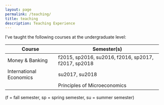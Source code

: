 ```yaml
---
layout: page
permalink: /teaching/
title: teaching
description: Teaching Experience
---
```


I've taught the following courses at the undergraduate level:

| Course                        | Semester(s)                                         |
|-------------------------------|-----------------------------------------------------|
| Money & Banking               | f2015, sp2016, su2016, f2016, sp2017, f2017, sp2018 |
| International Economics       | su2017, su2018                                      |
|| Principles of Microeconomics || sp2016                                             ||



(f = fall semester, sp = spring semester, su = summer semester)
